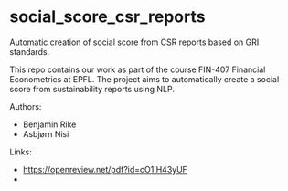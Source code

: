 # social_score_csr_reports
Automatic creation of social score from CSR reports based on GRI standards.

This repo contains our work as part of the course FIN-407 Financial Econometrics at EPFL. The project aims to automatically create a social score from sustainability reports using NLP.

Authors:
- Benjamin Rike
- Asbjørn Nisi


Links:
- https://openreview.net/pdf?id=cO1IH43yUF
- 
